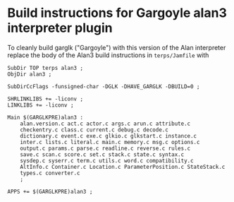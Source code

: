# Build instructions for Gargoyle alan3 interpreter plugin

To cleanly build garglk ("Gargoyle") with this version of the Alan interpreter
replace the body of the Alan3 build instructions in `terps/Jamfile` with

    SubDir TOP terps alan3 ;
    ObjDir alan3 ;

    SubDirCcFlags -funsigned-char -DGLK -DHAVE_GARGLK -DBUILD=0 ;

    SHRLINKLIBS += -liconv ;
    LINKLIBS += -liconv ;

    Main $(GARGLKPRE)alan3 :
        alan.version.c act.c actor.c args.c arun.c attribute.c
        checkentry.c class.c current.c debug.c decode.c
        dictionary.c event.c exe.c glkio.c glkstart.c instance.c
        inter.c lists.c literal.c main.c memory.c msg.c options.c
        output.c params.c parse.c readline.c reverse.c rules.c
        save.c scan.c score.c set.c stack.c state.c syntax.c
        sysdep.c syserr.c term.c utils.c word.c compatibility.c
        AltInfo.c Container.c Location.c ParameterPosition.c StateStack.c
        types.c converter.c
        ;

    APPS += $(GARGLKPRE)alan3 ;
